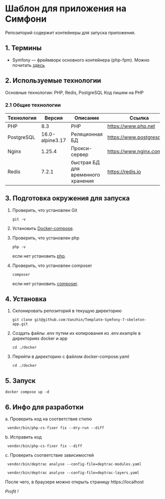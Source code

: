 # Шаблон для приложения на Симфони

Репозиторий содержит контейнеры для запуска приложения.


## 1. Термины

- Symfony — фреймворк основного контейнера (php-fpm). Можно почитать [здесь](https://symfony.com/doc/current/index.html)


## 2. Используемые технологии

Основные технологии: PHP, Redis, PostgreSQL
Код пишем на PHP

### 2.1 Общие технологии

| Технология | Версия          | Описание                           | Ссылка                     |
|------------|-----------------|------------------------------------|----------------------------|
| PHP        | 8.3             | PHP                                | https://www.php.net        |
| PostgreSQL | 16.0-alpine3.17 | Реляционная БД                     | https://www.postgresql.org |
| Nginx      | 1.25.4          | Прокси-сервер                      | https://www.nginx.com      |
| Redis      | 7.2.1           | быстрая БД для временного хранения | https://redis.io           |



## 3. Подготовка окружения для запуска

1. Проверить, что установлен Git
    ```shell
    git -v
    ```
2. Установить [Docker-compose](https://docs.docker.com/compose/install/linux/#install-the-plugin-manually).
    
3. Проверить, что установлен php 
    ```shell
    php -v
    ```
   если нет установить [php](https://www.php.net/downloads).

4. Проверить, что установлен composer
   ```shell
   composer
   ```
   если нет установить [composer](https://getcomposer.org/download/).


## 4. Установка
1. Склонировать репозиторий в текущую директорию
    ```shell
    git clone git@github.com:Vanzhin/Template-Symfony-7-skeleton-app.git
    ```
2. Создать файлы .env путем их копирования из .env.example в директориях docker и app
    ```shell
    cd ./docker
    ```
3. Перейти в директорию с файлом docker-compose.yaml
    ```shell
    cd ./docker
    ```
## 5. Запуск 
   ```shell
   docker compose up -d
   ```

## 6. Инфо для разработки
   a. Проверить код на соответствие стилю 

   ```shell
    vendor/bin/php-cs-fixer fix --dry-run --diff
   ```
   b. Исправить код 

   ```shell
    vendor/bin/php-cs-fixer fix --diff
   ```
   c. Проверить соответствие зависимостей

   ```shell
    vendor/bin/deptrac analyse --config-file=deptrac-modules.yaml
   ```

   ```shell
    vendor/bin/deptrac analyse --config-file=deptrac-layers.yaml
   ```
После чего, в браузере можно открыть страницу https://localhost

*Profit !*